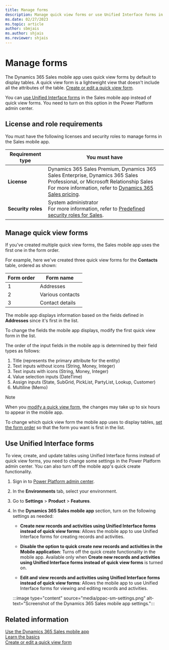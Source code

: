 ```yaml
---
title: Manage forms
description: Manage quick view forms or use Unified Interface forms in the Microsoft Dynamics 365 Sales mobile app.
ms.date: 02/27/2023
ms.topic: article
author: sbmjais
ms.author: shjais
ms.reviewer: shjais 
---
```


# Manage forms

The Dynamics 365 Sales mobile app uses quick view forms by default to display tables. A quick view form is a lightweight view that doesn't include all the attributes of the table. [Create or edit a quick view form](/powerapps/maker/model-driven-apps/create-edit-quick-view-forms).

You can [use Unified Interface forms](#use-unified-interface-forms) in the Sales mobile app instead of quick view forms. You need to turn on this option in the Power Platform admin center.

## License and role requirements

You must have the following licenses and security roles to manage forms in the Sales mobile app.

| Requirement type | You must have |
| ---------------- | ------------- |
| **License** | Dynamics 365 Sales Premium, Dynamics 365 Sales Enterprise, Dynamics 365 Sales Professional, or Microsoft Relationship Sales <br>For more information, refer to [Dynamics 365 Sales pricing](https://dynamics.microsoft.com/sales/pricing/). |
| **Security roles** | System administrator <br>For more information, refer to [Predefined security roles for Sales](../security-roles-for-sales.md). |

## Manage quick view forms

If you've created multiple quick view forms, the Sales mobile app uses the first one in the form order.

For example, here we've created three quick view forms for the **Contacts** table, ordered as shown:

| Form order | Form name |
| ---------- | --------- |
| 1 | Addresses |
| 2 | Various contacts |
| 3 | Contact details |

The mobile app displays information based on the fields defined in **Addresses** since it's first in the list.

To change the fields the mobile app displays, modify the first quick view form in the list.

The order of the input fields in the mobile app is determined by their field types as follows:

1.	Title (represents the primary attribute for the entity)
2.	Text inputs without icons (String, Money, Integer)
3.	Text inputs with icons (String, Money, Integer)
4.	Value selection inputs (DateTime)
5.	Assign inputs (State, SubGrid, PickList, PartyList, Lookup, Customer)
6.	Multiline (Memo)


> [!NOTE]
> When you [modify a quick view form](/powerapps/maker/model-driven-apps/create-edit-quick-view-forms), the changes may take up to six hours to appear in the mobile app.

To change which quick view form the mobile app uses to display tables, [set the form order](/powerapps/maker/model-driven-apps/control-access-forms#set-the-form-order) so that the form you want is first in the list.

## Use Unified Interface forms

To view, create, and update tables using Unified Interface forms instead of quick view forms, you need to change some settings in the Power Platform admin center. You can also turn off the mobile app's quick create functionality.

1. Sign in to [Power Platform admin center](https://admin.powerplatform.microsoft.com/).

2. In the **Environments** tab, select your environment.

3. Go to **Settings** > **Product** > **Features**.

4. In the **Dynamics 365 Sales mobile app** section, turn on the following settings as needed:

    - **Create new records and activities using Unified Interface forms instead of quick view forms**: Allows the mobile app to use Unified Interface forms for creating records and activities.

    - **Disable the option to quick create new records and activities in the Mobile application**: Turns off the quick create functionality in the mobile app. Available only when **Create new records and activities using Unified Interface forms instead of quick view forms** is turned on.

    - **Edit and view records and activities using Unified Interface forms instead of quick view forms**: Allows the mobile app to use Unified Interface forms for viewing and editing records and activities.

    :::image type="content" source="media/ppac-sm-settings.png" alt-text="Screenshot of the Dynamics 365 Sales mobile app settings.":::

## Related information

[Use the Dynamics 365 Sales mobile app](use-sales-mobile-app.md)  
[Learn the basics](learn-basics-mobile-app.md)  
[Create or edit a quick view form](/powerapps/maker/model-driven-apps/create-edit-quick-view-forms)
